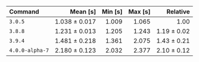| Command | Mean [s] | Min [s] | Max [s] | Relative |
|:---|---:|---:|---:|---:|
| `3.0.5` | 1.038 ± 0.017 | 1.009 | 1.065 | 1.00 |
| `3.8.8` | 1.231 ± 0.013 | 1.205 | 1.243 | 1.19 ± 0.02 |
| `3.9.4` | 1.481 ± 0.218 | 1.361 | 2.075 | 1.43 ± 0.21 |
| `4.0.0-alpha-7` | 2.180 ± 0.123 | 2.032 | 2.377 | 2.10 ± 0.12 |
